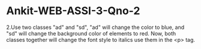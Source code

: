 # Ankit-WEB-ASSI-3-Qno-2
2.Use two classes "ad" and "sd", "ad" will change the color to blue, and "sd" will change the background color of elements to red. Now, both classes together will change the font style to italics use them in the &lt;p> tag.

